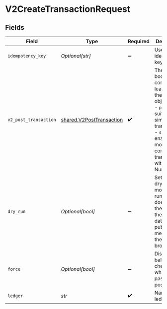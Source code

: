 # V2CreateTransactionRequest


## Fields

| Field                                                                                                                                                                                  | Type                                                                                                                                                                                   | Required                                                                                                                                                                               | Description                                                                                                                                                                            | Example                                                                                                                                                                                |
| -------------------------------------------------------------------------------------------------------------------------------------------------------------------------------------- | -------------------------------------------------------------------------------------------------------------------------------------------------------------------------------------- | -------------------------------------------------------------------------------------------------------------------------------------------------------------------------------------- | -------------------------------------------------------------------------------------------------------------------------------------------------------------------------------------- | -------------------------------------------------------------------------------------------------------------------------------------------------------------------------------------- |
| `idempotency_key`                                                                                                                                                                      | *Optional[str]*                                                                                                                                                                        | :heavy_minus_sign:                                                                                                                                                                     | Use an idempotency key                                                                                                                                                                 |                                                                                                                                                                                        |
| `v2_post_transaction`                                                                                                                                                                  | [shared.V2PostTransaction](../../models/shared/v2posttransaction.md)                                                                                                                   | :heavy_check_mark:                                                                                                                                                                     | The request body must contain at least one of the following objects:<br/>  - `postings`: suitable for simple transactions<br/>  - `script`: enabling more complex transactions with Numscript<br/> |                                                                                                                                                                                        |
| `dry_run`                                                                                                                                                                              | *Optional[bool]*                                                                                                                                                                       | :heavy_minus_sign:                                                                                                                                                                     | Set the dryRun mode. dry run mode doesn't add the logs to the database or publish a message to the message broker.                                                                     | true                                                                                                                                                                                   |
| `force`                                                                                                                                                                                | *Optional[bool]*                                                                                                                                                                       | :heavy_minus_sign:                                                                                                                                                                     | Disable balance checks when passing postings                                                                                                                                           | true                                                                                                                                                                                   |
| `ledger`                                                                                                                                                                               | *str*                                                                                                                                                                                  | :heavy_check_mark:                                                                                                                                                                     | Name of the ledger.                                                                                                                                                                    | ledger001                                                                                                                                                                              |